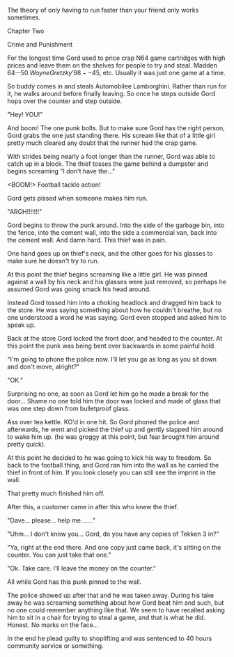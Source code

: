
 

 

 

 

 

 

 

 

 

 




The theory of only having to run faster than your friend only works sometimes.




 








Chapter Two


Crime and Punishment

For the longest time Gord used to price crap N64 game cartridges with high prices and leave them on the shelves for people to try and steal.  Madden 64--$50.  Wayne Gretzky '98--$45, etc.  Usually it was just one game at a time.

So buddy comes in and steals Automobilee Lamborghini.  Rather than run for it, he walks around before finally leaving.  So once he steps outside Gord hops over the counter and step outside.

"Hey! YOU!"

And boom!  The one punk bolts.  But to make sure Gord has the right person, Gord grabs the one just standing there.  His scream like that of a little girl  pretty much cleared any doubt that the runner had the crap game.

With strides being nearly a foot longer than the runner, Gord was able to catch up in a block.  The thief tosses the game behind a dumpster and begins screaming "I don't have the…"

<BOOM!>  Football tackle action!

Gord gets pissed when someone makes him run.

"ARGH!!!!!!!"

Gord begins to throw the punk around.  Into the side of the garbage bin, into the fence, into the cement wall, into the side a commercial van, back into the cement wall.  And damn hard.  This thief was in pain.

One hand goes up on thief's neck, and the other goes for his glasses to make sure he doesn't try to run.

At this point the thief begins screaming like a little girl.  He was pinned against a wall by his neck and his glasses were just removed, so perhaps he assumed Gord was going smack his head around.

Instead Gord tossed him into a choking headlock and dragged him back to the store.  He was saying something about how he couldn't breathe, but no one understood a word he was saying.  Gord even stopped and asked him to speak up.

Back at the store Gord locked the front door, and headed to the counter.  At this point the punk was being bent over backwards in some painful hold.  

"I'm going to phone the police now.  I'll let you go as long as you sit down and don't move, alright?"

"OK."

Surprising no one, as soon as Gord let him go he made a break for the door…  Shame no one told him the door was locked and made of glass that was one step down from bulletproof glass.

<BOOM>

Ass over tea kettle.  KO'd in one hit.  So Gord phoned the police and afterwards, he went and picked the thief up and gently slapped him around to wake him up.  (he was groggy at this point, but fear brought him around pretty quick).

At this point he decided to he was going to kick his way to freedom.  So back to the football thing, and Gord ran him into the wall as he carried the thief in front of him.  If you look closely you can still see the imprint in the wall.

That pretty much finished him off.  

After this, a customer came in after this who knew the thief.  

"Dave… please… help me….<sob>…"

"Uhm… I don't know you…  Gord, do you have any copies of Tekken 3 in?"

"Ya, right at the end there.  And one copy just came back, it's sitting on the counter.  You can just take that one."

"Ok.  Take care.  I'll leave the money on the counter."

All while Gord has this punk pinned to the wall.

The police showed up after that and he was taken away.  During his take away he was screaming something about how Gord beat him and such, but no one could remember anything like that.  We seem to have recalled asking him to sit in a chair for trying to steal a game, and that is what he did.  Honest.  No marks on the face...

In the end he plead guilty to shoplifting and was sentenced to 40 hours community service or something.

 

 
 

 
 